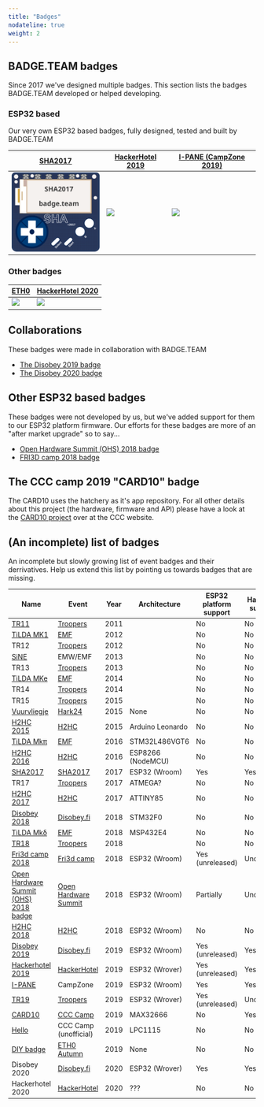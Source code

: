 ```yaml
---
title: "Badges"
nodateline: true
weight: 2
---
```


## BADGE.TEAM badges

Since 2017 we've designed multiple badges. This section lists the badges BADGE.TEAM developed or helped developing.

### ESP32 based

Our very own ESP32 based badges, fully designed, tested and built by BADGE.TEAM

| [SHA2017](sha2017)                                       | [HackerHotel 2019](hackerhotel-2019)                                      | [I-PANE (CampZone 2019)](campzone-2019)                                |
|----------------------------------------------------------|---------------------------------------------------------------------------|------------------------------------------------------------------------|
| [<img src="sha2017/sha2017.svg" width="200" />](sha2017) | [<img src="hackerhotel-2019/hh2019.svg" width="200" />](hackerhotel-2019) | [<img src="campzone-2019/cz2019.svg" width="200" />](campzone-2019)    |

### Other badges

| [ETH0](eth0-2019)                                         | [HackerHotel 2020](hackerhotel-2020)                             |
|-----------------------------------------------------------|------------------------------------------------------------------|
| [<img src="eth0-2019/eth0.svg" width="200" />](eth0-2019) | [<img src="eth0-2019/eth0.svg" width="200" />](hackerhotel-2020) |

## Collaborations

These badges were made in collaboration with BADGE.TEAM

 - [The Disobey 2019 badge](disobey-2019)
 - [The Disobey 2020 badge](disobey-2020)

## Other ESP32 based badges
These badges were not developed by us, but we've added support for them to our ESP32 platform firmware. Our efforts for these badges are more of an "after market upgrade" so to say...

 - [Open Hardware Summit (OHS) 2018 badge](oshw-2018)
 - [FRI3D camp 2018 badge](fri3d-2018)

## The CCC camp 2019 "CARD10" badge

The CARD10 uses the hatchery as it's app repository. For all other details about this project (the hardware, firmware and API) please have a look at the [CARD10 project](https://card10.badge.events.ccc.de/) over at the CCC website.

## (An incomplete) list of badges
An incomplete but slowly growing list of event badges and their derrivatives. Help us extend this list by pointing us towards badges that are missing.

| Name                                                                         | Event                                                                               | Year | Architecture      | ESP32 platform support                              | Hatchery support                              | Supported by BADGE.TEAM                              |
|------------------------------------------------------------------------------|-------------------------------------------------------------------------------------|------|-------------------|-----------------------------------------------------|-----------------------------------------------|------------------------------------------------------|
| [TR11](http://warrantyvoidifremoved.com/troopers)                            | [Troopers](https://www.troopers.de/troopers11/)                                     | 2011 |                   | <i class="fas fa-times"></i> No                     | <i class="fas fa-times"></i> No               | <i class="fas fa-times"></i> No                      |
| [TiLDA MK1](https://wiki-archive.emfcamp.org/2012/articles/b/a/d/Badge.html) | [EMF](https://wiki-archive.emfcamp.org/2012/)                                       | 2012 |                   | <i class="fas fa-times"></i> No                     | <i class="fas fa-times"></i> No               | <i class="fas fa-times"></i> No                      |
| TR12                                                                         | [Troopers](https://www.troopers.de/troopers12/)                                     | 2012 |                   | <i class="fas fa-times"></i> No                     | <i class="fas fa-times"></i> No               | <i class="fas fa-times"></i> No                      |
| [SiNE](https://badge.emfcamp.org/wiki/SiNE)                                  | EMW/EMF                                                                             | 2013 |                   | <i class="fas fa-times"></i> No                     | <i class="fas fa-times"></i> No               | <i class="fas fa-times"></i> No                      |
| TR13                                                                         | [Troopers](https://www.troopers.de/troopers13/)                                     | 2013 |                   | <i class="fas fa-times"></i> No                     | <i class="fas fa-times"></i> No               | <i class="fas fa-times"></i> No                      |
| [TiLDA MKe](https://badge.emfcamp.org/wiki/TiLDA_MKe)                        | [EMF](https://wiki-archive.emfcamp.org/2014/w/index.php/Electromagnetic_Field_2014) | 2014 |                   | <i class="fas fa-times"></i> No                     | <i class="fas fa-times"></i> No               | <i class="fas fa-times"></i> No                      |
| TR14                                                                         | [Troopers](https://www.troopers.de/troopers14/)                                     | 2014 |                   | <i class="fas fa-times"></i> No                     | <i class="fas fa-times"></i> No               | <i class="fas fa-times"></i> No                      |
| TR15                                                                         | [Troopers](https://www.troopers.de/troopers15/)                                     | 2015 |                   | <i class="fas fa-times"></i> No                     | <i class="fas fa-times"></i> No               | <i class="fas fa-times"></i> No                      |
| [Vuurvliegje](https://hack42.nl/wiki/Hark24_17_oktober_2015)                 | [Hark24](https://hack42.nl/wiki/NURDinn_17_oktober_2015)                            | 2015 | None              | <i class="fas fa-times"></i> No                     | <i class="fas fa-times"></i> No               | <i class="fas fa-times"></i> No                      |
| [H2HC 2015](https://security-bits.de/electronics/badges/h2hc_15)             | [H2HC](https://www.h2hc.com.br/h2hc/pt/)                                            | 2015 | Arduino Leonardo  | <i class="fas fa-times"></i> No                     | <i class="fas fa-times"></i> No               | <i class="fas fa-times"></i> No                      |
| [TiLDA Mkπ](https://badge.emfcamp.org/wiki/TiLDA_MK3)                        | [EMF](https://wiki-archive.emfcamp.org/2016/w/index.php/Electromagnetic_Field_2016) | 2016 | STM32L486VGT6     | <i class="fas fa-times"></i> No                     | <i class="fas fa-times"></i> No               | <i class="fas fa-times"></i> No                      |
| [H2HC 2016](https://security-bits.de/electronics/badges/h2hc_16)             | [H2HC](https://www.h2hc.com.br/h2hc/pt/)                                            | 2016 | ESP8266 (NodeMCU) | <i class="fas fa-times"></i> No                     | <i class="fas fa-times"></i> No               | <i class="fas fa-times"></i> No                      |
| [SHA2017](https://docs.badge.team/badges/sha2017/)                           | [SHA2017](https://sha2017.org/)                                                     | 2017 | ESP32 (Wroom)     | <i class="fas fa-check"></i> Yes                    | <i class="fas fa-check"></i> Yes              | <i class="fas fa-check"></i> Yes                     |
| TR17                                                                         | [Troopers](https://www.troopers.de/troopers17/)                                     | 2017 | ATMEGA?           | <i class="fas fa-times"></i> No                     | <i class="fas fa-times"></i> No               | <i class="fas fa-times"></i> No                      |
| [H2HC 2017](https://security-bits.de/electronics/badges/h2hc_17)             | [H2HC](https://www.h2hc.com.br/h2hc/pt/)                                            | 2017 | ATTINY85          | <i class="fas fa-times"></i> No                     | <i class="fas fa-times"></i> No               | <i class="fas fa-times"></i> No                      |
| [Disobey 2018](https://github.com/disobeyfi/badge-2018)                      | [Disobey.fi](https://disobey.fi/2018/)                                              | 2018 | STM32F0           | <i class="fas fa-times"></i> No                     | <i class="fas fa-times"></i> No               | <i class="fas fa-times"></i> No                      |
| [TiLDA Mkδ](https://badge.emfcamp.org/wiki/TiLDA_MK4)                        | [EMF](https://wiki.emfcamp.org/wiki/Electromagnetic_Field_2018)                     | 2018 | MSP432E4          | <i class="fas fa-times"></i> No                     | <i class="fas fa-times"></i> No               | <i class="fas fa-times"></i> No                      |
| [TR18](https://insinuator.net/2019/07/troopers-19-badge-hardware/)           | [Troopers](https://www.troopers.de/troopers18/)                                     | 2018 |                   | <i class="fas fa-times"></i> No                     | <i class="fas fa-times"></i> No               | <i class="fas fa-times"></i> No                      |
| [Fri3d camp 2018](https://github.com/Fri3dCamp/badge)                        | [Fri3d camp](https://fri3d.be)                                                      | 2018 | ESP32 (Wroom)     | <i class="fas fa-check"></i> Yes (unreleased)       | <i class="fas fa-heart"></i> Unofficially     | <i class="fas fa-heart"></i> Unofficially            |
| [Open Hardware Summit (OHS) 2018 badge](https://oshwabadge2018.github.io/)   | [Open Hardware Summit](https://2018.oshwa.org/)                                     | 2018 | ESP32 (Wroom)     | <i class="fas fa-percent"></i> Partially            | <i class="fas fa-heart"></i> Unofficially     | <i class="fas fa-heart"></i> Unofficially            |
| [H2HC 2018](https://security-bits.de/electronics/badges/h2hc_18)             | [H2HC](https://www.h2hc.com.br/h2hc/pt/)                                            | 2018 | ESP32 (Wroom)     | <i class="fas fa-times"></i> No                     | <i class="fas fa-times"></i> No               | <i class="fas fa-times"></i> No                      |
| [Disobey 2019](https://github.com/disobeyfi/badge-2019)                      | [Disobey.fi](https://disobey.fi/2019/)                                              | 2019 | ESP32 (Wroom)     | <i class="fas fa-check"></i> Yes (unreleased)       | <i class="fas fa-check"></i> Yes              | <i class="fas fa-check"></i> Yes                     |
| [Hackerhotel 2019](https://docs.badge.team/badges/hackerhotel-2019/)         | [HackerHotel](https://hackerhotel.nl/)                                              | 2019 | ESP32 (Wrover)    | <i class="fas fa-check"></i> Yes (unreleased)       | <i class="fas fa-check"></i> Yes              | <i class="fas fa-check"></i> Yes                     |
| [I-PANE](https://wiki.badge.team/CZ19)                                       | CampZone                                                                            | 2019 | ESP32 (Wroom)     | <i class="fas fa-check"></i> Yes                    | <i class="fas fa-check"></i> Yes              | <i class="fas fa-check"></i> Yes                     |
| [TR19](https://insinuator.net/2019/04/troopers-19-hack-your-badge/)          | [Troopers](https://www.troopers.de/troopers19/)                                     | 2019 | ESP32 (Wrover)    | <i class="fas fa-check"></i> Yes (unreleased)       | <i class="fas fa-check"></i> Unofficially     | <i class="fas fa-heart"></i> Unofficially            |
| [CARD10](https://card10.badge.events.ccc.de/)                                | [CCC Camp](https://events.ccc.de/camp/2019/wiki/Main_Page)                          | 2019 | MAX32666          | <i class="fas fa-times"></i> No                     | <i class="fas fa-check"></i> Yes              | <i class="fas fa-heart"></i> Hatchery only           |
| [Hello](http://www.coolfactor.org/project/hello/)                            | CCC Camp (unofficial)                                                               | 2019 | LPC1115           | <i class="fas fa-times"></i> No                     | <i class="fas fa-times"></i> No               | <i class="fas fa-times"></i> No                      |
| [DIY badge](https://github.com/badgeteam/eth0-2019-badge)                    | [ETH0 Autumn](https://wiki.eth0.nl/index.php/Eth0:2019_Autumn)                      | 2019 | None              | <i class="fas fa-times"></i> No                     | <i class="fas fa-times"></i> No               | <i class="fas fa-check"></i> Yes                     |
| Disobey 2020                                                                 | [Disobey.fi](https://disobey.fi/2020/)                                              | 2020 | ESP32 (Wrover)    | <i class="fas fa-check"></i> Yes                    | <i class="fas fa-check"></i> Yes              | <i class="fas fa-check"></i> Yes                     |
| Hackerhotel 2020                                                             | [HackerHotel](https://hackerhotel.nl/)                                              | 2020 | ???               | <i class="fas fa-times"></i> No                     | <i class="fas fa-times"></i> No               | <i class="fas fa-check"></i> Yes                     |
